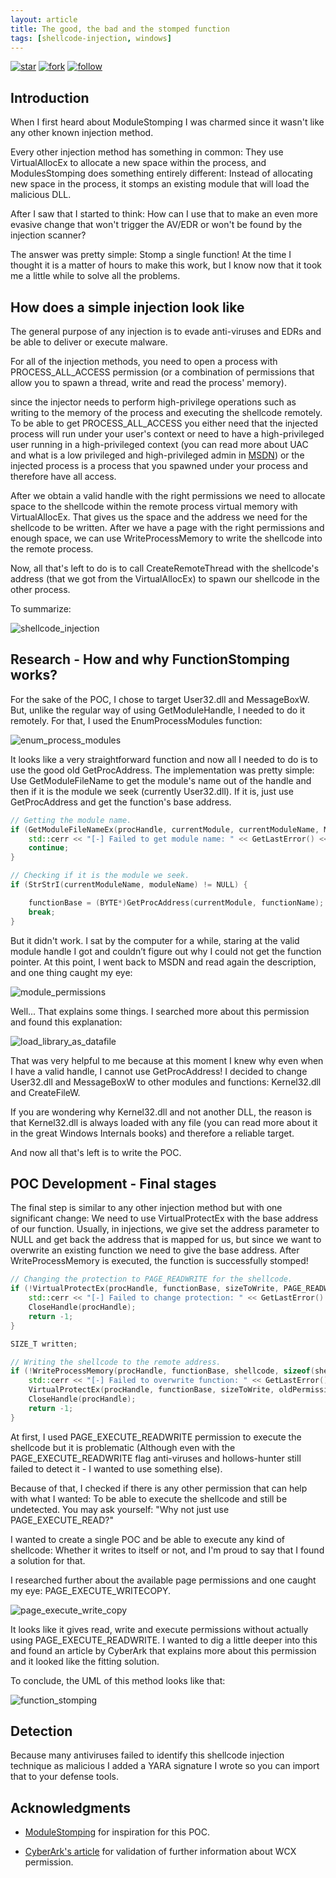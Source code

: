 ```yaml
---
layout: article
title: The good, the bad and the stomped function
tags: [shellcode-injection, windows]
---
```


[![star](https://img.shields.io/badge/star-100000?style=for-the-badge&logo=Github&logoColor=white)](https://github.com/Idov31/FunctionStomping) [![fork](https://img.shields.io/badge/fork-100000?style=for-the-badge&logo=Github&logoColor=white)](https://github.com/Idov31/FunctionStomping/fork) [![follow](https://img.shields.io/badge/follow-100000?style=for-the-badge&logo=Github&logoColor=white)](https://github.com/Idov31)

## Introduction

When I first heard about ModuleStomping I was charmed since it wasn't like any other known injection method.

Every other injection method has something in common: They use VirtualAllocEx to allocate a new space within the process, and ModulesStomping does something entirely different: Instead of allocating new space in the process, it stomps an existing module that will load the malicious DLL.

After I saw that I started to think: How can I use that to make an even more evasive change that won't trigger the AV/EDR or won't be found by the injection scanner?

The answer was pretty simple: Stomp a single function! At the time I thought it is a matter of hours to make this work, but I know now that it took me a little while to solve all the problems.

## How does a simple injection look like

The general purpose of any injection is to evade anti-viruses and EDRs and be able to deliver or execute malware.

For all of the injection methods, you need to open a process with PROCESS_ALL_ACCESS permission (or a combination of permissions that allow you to spawn a thread, write and read the process' memory).

since the injector needs to perform high-privilege operations such as writing to the memory of the process and executing the shellcode remotely. To be able to get PROCESS_ALL_ACCESS you either need that the injected process will run under your user's context or need to have a high-privileged user running in a high-privileged context (you can read more about UAC and what is a low privileged and high-privileged admin in [MSDN](https://docs.microsoft.com/en-us/windows/security/identity-protection/user-account-control/how-user-account-control-works)) or the injected process is a process that you spawned under your process and therefore have all access.

After we obtain a valid handle with the right permissions we need to allocate space to the shellcode within the remote process virtual memory with VirtualAllocEx.
That gives us the space and the address we need for the shellcode to be written. After we have a page with the right permissions and enough space, we can use WriteProcessMemory to write the shellcode into the remote process.

Now, all that's left to do is to call CreateRemoteThread with the shellcode's address (that we got from the VirtualAllocEx) to spawn our shellcode in the other process.

To summarize:

![shellcode_injection](https://idov31.github.io/assets/img/function-stomping/shellcode_injection.png)

## Research - How and why FunctionStomping works?

For the sake of the POC, I chose to target User32.dll and MessageBoxW. But, unlike the regular way of using GetModuleHandle, I needed to do it remotely. For that, I used the EnumProcessModules
function:

![enum_process_modules](https://idov31.github.io/assets/img/function-stomping/enum_process_modules.png)

It looks like a very straightforward function and now all I needed to do is to use the good old GetProcAddress. The implementation was pretty simple: Use GetModuleFileName to get the module's name out of the handle
and then if it is the module we seek (currently User32.dll). If it is, just use GetProcAddress and get the function's base address.

```cpp
// Getting the module name.
if (GetModuleFileNameEx(procHandle, currentModule, currentModuleName, MAX_PATH - sizeof(wchar_t)) == 0) {
    std::cerr << "[-] Failed to get module name: " << GetLastError() << std::endl;
    continue;
}

// Checking if it is the module we seek.
if (StrStrI(currentModuleName, moduleName) != NULL) {

    functionBase = (BYTE*)GetProcAddress(currentModule, functionName);
    break;
}
```

But it didn't work. I sat by the computer for a while, staring at the valid module handle I got and couldn’t figure out why I could not get the function pointer. At this point, I went back to MSDN and read again the description, and one thing caught my eye:

![module_permissions](https://idov31.github.io/assets/img/function-stomping/module_permissions.png)

Well... That explains some things. I searched more about this permission and found this explanation:

![load_library_as_datafile](https://idov31.github.io/assets/img/function-stomping/load_library_as_datafile.png)

That was very helpful to me because at this moment I knew why even when I have a valid handle, I cannot use GetProcAddress! I decided to change User32.dll and MessageBoxW to other modules and functions: Kernel32.dll and CreateFileW.

If you are wondering why Kernel32.dll and not another DLL, the reason is that Kernel32.dll is always loaded with any file (you can read more about it in the great Windows Internals books) and therefore a reliable target.

And now all that's left is to write the POC.

## POC Development - Final stages

The final step is similar to any other injection method but with one significant change: We need to use VirtualProtectEx with the base address of our function. Usually, in injections, we give set the address parameter to NULL and get back the address that is mapped for us, but since we want to overwrite an existing function we need to give the base address.
After WriteProcessMemory is executed, the function is successfully stomped!

```cpp
// Changing the protection to PAGE_READWRITE for the shellcode.
if (!VirtualProtectEx(procHandle, functionBase, sizeToWrite, PAGE_READWRITE, &oldPermissions)) {
    std::cerr << "[-] Failed to change protection: " << GetLastError() << std::endl;
    CloseHandle(procHandle);
    return -1;
}

SIZE_T written;

// Writing the shellcode to the remote address.
if (!WriteProcessMemory(procHandle, functionBase, shellcode, sizeof(shellcode), &written)) {
    std::cerr << "[-] Failed to overwrite function: " << GetLastError() << std::endl;
    VirtualProtectEx(procHandle, functionBase, sizeToWrite, oldPermissions, &oldPermissions);
    CloseHandle(procHandle);
    return -1;
}
```

At first, I used PAGE_EXECUTE_READWRITE permission to execute the shellcode but it is problematic (Although even with the PAGE_EXECUTE_READWRITE flag anti-viruses and hollows-hunter still failed to detect it - I wanted to use something else).

Because of that, I checked if there is any other permission that can help with what I wanted: To be able to execute the shellcode and still be undetected. You may ask yourself: "Why not just use PAGE_EXECUTE_READ?"

I wanted to create a single POC and be able to execute any kind of shellcode: Whether it writes to itself or not, and I'm proud to say that I found a solution for that.

I researched further about the available page permissions and one caught my eye: PAGE_EXECUTE_WRITECOPY.

![page_execute_write_copy](https://idov31.github.io/assets/img/function-stomping/page_execute_write_copy.png)

It looks like it gives read, write and execute permissions without actually using PAGE_EXECUTE_READWRITE. I wanted to dig a little deeper into this and found an article by CyberArk that explains more about this permission and it looked like the fitting solution.

To conclude, the UML of this method looks like that:

![function_stomping](https://idov31.github.io/assets/img/function-stomping/function_stomping.png)

## Detection

Because many antiviruses failed to identify this shellcode injection technique as malicious I added a YARA signature I wrote so you can import that to your defense tools.

## Acknowledgments

- [ModuleStomping](https://github.com/countercept/ModuleStomping) for inspiration for this POC.

- [CyberArk's article](https://www.cyberark.com/resources/threat-research-blog/masking-malicious-memory-artifacts-part-iii-bypassing-defensive-scanners) for validation of further information about WCX permission.
